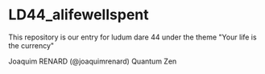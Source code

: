 # LD44_alifewellspent
This repository is our entry for ludum dare 44 under the theme "Your life is the currency"

Joaquim RENARD (@joaquimrenard)
Quantum Zen
